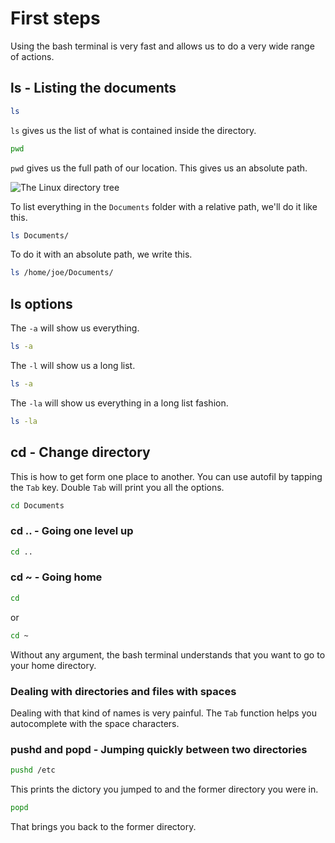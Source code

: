 # First steps

Using the bash terminal is very fast and allows us to do a very wide range of actions.

## ls - Listing the documents

```bash
ls
```

`ls` gives us the list of what is contained inside the directory.

```bash
pwd
```

`pwd` gives us the full path of our location.
This gives us an absolute path.

![The Linux directory tree](linux_directory_tree)

To list everything in the `Documents` folder with a relative path, we'll do it like this.

```bash
ls Documents/
```

To do it with an absolute path, we write this.

```bash
ls /home/joe/Documents/
```

## ls options

The `-a` will show us everything.

```bash
ls -a
```

The `-l` will show us a long list.

```bash
ls -a
```

The `-la` will show us everything in a long list fashion.

```bash
ls -la
```

## cd - Change directory

This is how to get form one place to another.
You can use autofil by tapping the `Tab` key.
Double `Tab` will print you all the options.

```bash
cd Documents
```

### cd .. - Going one level up

```bash
cd ..
```

### cd ~ - Going home

```bash
cd
```

or

```bash
cd ~
```

Without any argument, the bash terminal understands that you want to go to your home directory.

### Dealing with directories and files with spaces

Dealing with that kind of names is very painful.
The `Tab` function helps you autocomplete with the space characters.

### pushd and popd - Jumping quickly between two directories

```bash
pushd /etc
```

This prints the dictory you jumped to and the former directory you were in.

```bash
popd
```

That brings you back to the former directory.
